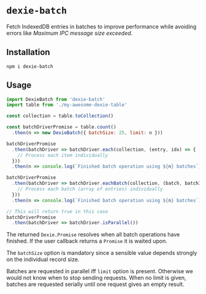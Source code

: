 # `dexie-batch`

Fetch IndexedDB entries in batches to improve performance while avoiding errors like *Maximum IPC message size exceeded*.

## Installation

```shell
npm i dexie-batch
```

## Usage

```js
import DexieBatch from 'dexie-batch'
import table from './my-awesome-dexie-table'

const collection = table.toCollection()

const batchDriverPromise = table.count()
  .then(n => new DexieBatch({ batchSize: 25, limit: n }))

batchDriverPromise
  .then(batchDriver => batchDriver.each(collection, (entry, idx) => {
    // Process each item individually
  }))
  .then(n => console.log(`Finished batch operation using ${n} batches`))

batchDriverPromise
  .then(batchDriver => batchDriver.eachBatch(collection, (batch, batchIdx) => {
    // Process each batch (array of entries) individually
  }))
  .then(n => console.log(`Finished batch operation using ${n} batches`))

// This will return true in this case
batchDriverPromise
  .then(batchDriver => batchDriver.isParallel())
```

The returned `Dexie.Promise` resolves when all batch operations have finished. If the user callback returns a `Promise` it is waited upon.

The `batchSize` option is mandatory since a sensible value depends strongly on the individual record size.

Batches are requested in parallel iff `limit` option is present.
Otherwise we would not know when to stop sending requests.
When no limit is given, batches are requested serially until one request gives an empty result.
